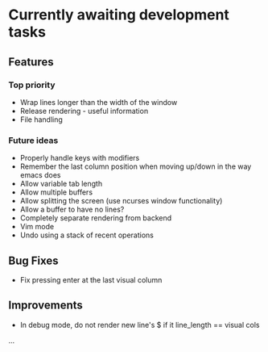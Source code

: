 # Currently awaiting development tasks

## Features

### Top priority

* Wrap lines longer than the width of the window
* Release rendering - useful information
* File handling

### Future ideas

* Properly handle keys with modifiers
* Remember the last column position when moving up/down in the way emacs does
* Allow variable tab length
* Allow multiple buffers
* Allow splitting the screen (use ncurses window functionality)
* Allow a buffer to have no lines?
* Completely separate rendering from backend
* Vim mode
* Undo using a stack of recent operations

## Bug Fixes

* Fix pressing enter at the last visual column

## Improvements

* In debug mode, do not render new line's $ if it line_length == visual cols

...
